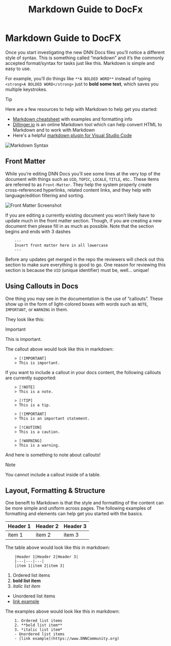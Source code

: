 ﻿---
uid: markdown-guide-to-docfx
locale: en
title: Markdown Guide to DocFx
dnnversion: 09.02.00
related-topics: 
---

# Markdown Guide to DocFX
Once you start investigating the new DNN Docs files you’ll notice a different style of syntax. This is something called “markdown” and it’s the commonly accepted format/syntax for tasks just like this. Markdown is simple and easy to use. 

For example, you’ll do things like ```**A BOLDED WORD**``` instead of typing ```<strong>A BOLDED WORD</strong>``` just to **bold some text**, which saves you multiple keystrokes. 

> [!TIP]
> Here are a few resources to help with Markdown to help get you started:
> - [Markdown cheatsheet](https://github.com/adam-p/markdown-here/wiki/Markdown-Cheatsheet) with examples and formatting info
> - [Dillinger.io](https://dillinger.io/) is an online Markdown tool which can help convert HTML to Markdown and to work with Markdown 
> - Here's a helpful [markdown plugin for Visual Studio Code](https://marketplace.visualstudio.com/items?itemName=yzhang.markdown-all-in-one)

![Markdown Syntax](/images/Markdown.jpg)

## Front Matter 

While you’re editing DNN Docs you’ll see some lines at the very top of the document with things such as ```UID```, ```TOPIC```, ```LOCALE```, ```TITLE```, etc.. These items are referred to as ```Front-Matter```. They help the system properly create cross-referenced hyperlinks, related content links, and they help with language/edition filtering and sorting.

![Front Matter Screenshot](/images/Front-Matter.jpg)

If you are editing a currently existing document you won’t likely have to update much in the front matter section. Though, if you are creating a new document then please fill in as much as possible. Note that the section begins and ends with 3 dashes 

```
    ---
    Insert front matter here in all lowercase
    ---
```
Before any updates get merged in the repo the reviewers will check out this section to make sure everything is good to go. One reason for reviewing this section is because the ```UID``` (unique identifier) must be, well… unique! 

## Using Callouts in Docs

One thing you may see in the documentation is the use of “callouts”. These show up in the form of light-colored boxes with words such as ```NOTE```, ```IMPORTANT```, or ```WARNING``` in them. 


They look like this:
> [!IMPORTANT]
> This is important.

The callout above would look like this in markdown:

```
    > [!IMPORTANT]
    > This is important.
```

If you want to include a callout in your docs content, the following callouts are currently supported:

```
    > [!NOTE]
    > This is a note.
```

```
    > [!TIP]
    > This is a tip.
```

```
    > [!IMPORTANT]
    > This is an important statement.
```

```
    > [!CAUTION]
    > This is a caution.
```

```
    > [!WARNING]
    > This is a warning.
```


And here is something to note about callouts!
> [!NOTE]
> You cannot include a callout inside of a table.


## Layout, Formatting & Structure

One beneift to Markdown is that the style and formatting of the content can be more simple and uniform across pages. The following examples of formatting and elements can help get you started with the basics.

|Header 1|Header 2|Header 3|
|---|---|---|
|item 1|item 2|item 3|
    
The table above would look like this in markdown:

```
    |Header 1|Header 2|Header 3|
    |---|---|---|
    |item 1|item 2|item 3|
```

1. Ordered list items
2. **bold list item**
3. *italic list item*
- Unordered list items
- [link example](https://www.DNNCommunity.org)

The examples above would look like this in markdown:

```
    1. Ordered list items
    2. **bold list item**
    3. *italic list item*
    - Unordered list items
    - [link example](https://www.DNNCommunity.org)
```
